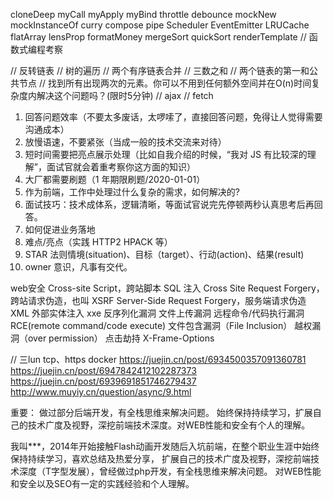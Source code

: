 cloneDeep
myCall
myApply
myBind
throttle
debounce
mockNew
mockInstanceOf
curry
compose
pipe
Scheduler
EventEmitter
LRUCache
flatArray
lensProp
formatMoney
mergeSort
quickSort
renderTemplate
// 函数式编程考察

// 反转链表
// 树的遍历
// 两个有序链表合并
// 三数之和
// 两个链表的第一和公共节点
// 找到所有出现两次的元素。你可以不用到任何额外空间并在O(n)时间复杂度内解决这个问题吗？(限时5分钟)
// ajax
// fetch







1.  回答问题效率（不要太多废话，太啰嗦了，直接回答问题，免得让人觉得需要沟通成本）
2.  放慢语速，不要紧张（当成一般的技术交流来对待）
3.  短时间需要把亮点展示处理（比如自我介绍的时候，“我对 JS 有比较深的理解”，面试官就会着重考察你这方面的知识）
4.  大厂都需要刷题（1 年期限刷题/2020-01-01）
5.  作为前端，工作中处理过什么复杂的需求，如何解决的?
6.  面试技巧：技术成体系，逻辑清晰，等面试官说完先停顿两秒认真思考后再回答。
7.  如何促进业务落地
8.  难点/亮点（实践 HTTP2 HPACK 等）
9.  STAR 法则情境(situation)、目标（target）、行动(action)、结果(result)
10. owner 意识，凡事有交代。



web安全
Cross-site Script，跨站脚本
SQL 注入
Cross Site Request Forgery，跨站请求伪造，也叫 XSRF
Server-Side Request Forgery，服务端请求伪造
XML 外部实体注入 xxe
反序列化漏洞
文件上传漏洞
远程命令/代码执行漏洞RCE(remote command/code execute)
文件包含漏洞（File Inclusion）
越权漏洞（over permission）
点击劫持 X-Frame-Options



// 三lun
tcp、https
docker
https://juejin.cn/post/6934500357091360781
https://juejin.cn/post/6947842412102287373
https://juejin.cn/post/6939691851746279437
http://www.muyiy.cn/question/async/9.html


重要：
做过部分后端开发，有全栈思维来解决问题。
始终保持持续学习，扩展自己的技术广度及视野，深挖前端技术深度。对WEB性能和安全有个人的理解。



我叫***，2014年开始接触Flash动画开发随后入坑前端，在整个职业生涯中始终保持持续学习，喜欢总结及热爱分享，
扩展自己的技术广度及视野，深挖前端技术深度（T字型发展），曾经做过php开发，有全栈思维来解决问题。
对WEB性能和安全以及SEO有一定的实践经验和个人理解。
